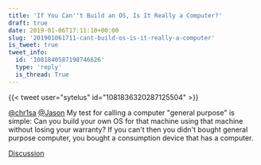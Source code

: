 ```yaml
---
title: 'If You Can''t Build an OS, Is It Really a Computer?'
draft: true
date: 2019-01-06T17:11:10+00:00
slug: '201901061711-cant-build-os-is-it-really-a-computer'
is_tweet: true
tweet_info:
  id: '1081840587198746626'
  type: 'reply'
  is_thread: True
---
```




{{< tweet user="sytelus" id="1081836320287125504" >}}

[@chr1sa](https://x.com/chr1sa) [@Jason](https://x.com/Jason) My test for calling a computer "general purpose" is simple: Can you build your own OS for that machine using that machine without losing your warranty? If you can't then you didn't bought general purpose computer, you bought a consumption device that has a computer.

[Discussion](https://x.com/sytelus/status/1081840587198746626)
